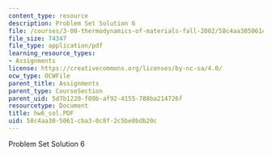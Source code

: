 ```yaml
---
content_type: resource
description: Problem Set Solution 6
file: /courses/3-00-thermodynamics-of-materials-fall-2002/58c4aa305061cba30c8f2c5be0bdb20c_hw6_sol.PDF
file_size: 74347
file_type: application/pdf
learning_resource_types:
- Assignments
license: https://creativecommons.org/licenses/by-nc-sa/4.0/
ocw_type: OCWFile
parent_title: Assignments
parent_type: CourseSection
parent_uid: 5d7b1220-f09b-af92-4155-788ba214726f
resourcetype: Document
title: hw6_sol.PDF
uid: 58c4aa30-5061-cba3-0c8f-2c5be0bdb20c
---
```

Problem Set Solution 6